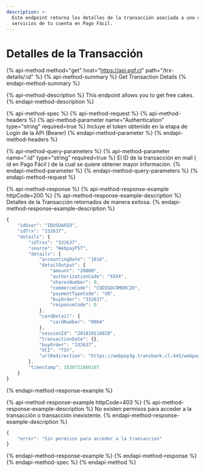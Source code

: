 ```yaml
---
description: >-
  Este endpoint retorna los detalles de la transacción asociada a uno de los
  servicios de tu cuenta en Pago Fácil.
---
```


# Detalles de la Transacción

{% api-method method="get" host="https://api.pgf.cl" path="/trx-details/:id" %}
{% api-method-summary %}
Get Transaction Details
{% endapi-method-summary %}

{% api-method-description %}
This endpoint allows you to get free cakes.
{% endapi-method-description %}

{% api-method-spec %}
{% api-method-request %}
{% api-method-headers %}
{% api-method-parameter name="Authentication" type="string" required=true %}
Incluye el token obtenido en la etapa de Login de la API \(Bearer\)
{% endapi-method-parameter %}
{% endapi-method-headers %}

{% api-method-query-parameters %}
{% api-method-parameter name=":id" type="string" required=true %}
El ID de la transacción en mall \( id en Pago Fácil \) de la cual se quiere obtener mayor información.
{% endapi-method-parameter %}
{% endapi-method-query-parameters %}
{% endapi-method-request %}

{% api-method-response %}
{% api-method-response-example httpCode=200 %}
{% api-method-response-example-description %}
Detalles de la Transacción retornados de manera exitosa.
{% endapi-method-response-example-description %}

```javascript
{
    "idUser": "IDUSUARIO",
    "idTrx": "332637",
    "details": {
        "idTrxs": "332637",
        "source": "WebpayPST",
        "details": {
            "accountingDate": "1016",
            "detailOutput": {
                "amount": "20000",
                "authorizationCode": "XXXX",
                "sharesNumber": 0,
                "commerceCode": "CODIGOCOMERCIO",
                "paymentTypeCode": "VD",
                "buyOrder": "332637",
                "responseCode": 0
            },
            "cardDetail": {
                "cardNumber": "0064"
            },
            "sessionId": "201810116028",
            "transactionDate": {},
            "buyOrder": "332637",
            "VCI": "TSY",
            "urlRedirection": "https://webpay3g.transbank.cl:443/webpayserver/voucher.cgi"
        },
        "timestamp": 1539721866107
    }
}
```
{% endapi-method-response-example %}

{% api-method-response-example httpCode=403 %}
{% api-method-response-example-description %}
No existen permisos para acceder a la transacción o transacción inexistente.
{% endapi-method-response-example-description %}

```javascript
{
    "error": "Sin permisos para acceder a la transaccion"
}
```
{% endapi-method-response-example %}
{% endapi-method-response %}
{% endapi-method-spec %}
{% endapi-method %}




